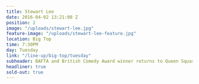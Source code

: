 ```yaml
---
title: Stewart Lee
date: 2016-04-02 13:21:00 Z
position: 2
image: "/uploads/stewart-lee.jpg"
feature-image: "/uploads/stewart-lee-feature.jpg"
location: Big Top
time: 7:30PM
day: Tuesday
link: "/line-up/big-top/tuesday"
subheader: BAFTA and British Comedy Award winner returns to Queen Square
headliner: true
sold-out: true
---
```


